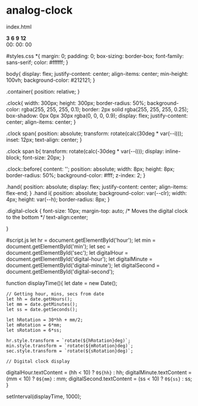 # analog-clock
index.html
<!DOCTYPE html>
<html lang="en">
<head>
  <meta charset="UTF-8" />
  <meta http-equiv="X-UA-Compatible" content="IE=edge" />
  <meta name="viewport" content="width=device-width, initial-scale=1.0" />
  <link rel="stylesheet" href="style.css" />
  <title>Analog and Digital Clock</title>
</head>
<body>
  <div class="container">
    <div class="clock">
      <div style="--clr: #ff3d58; --h: 74px" id="hour" class="hand">
        <i></i>
      </div>
      <div style="--clr: #00a6ff; --h: 84px" id="min" class="hand">
        <i></i>
      </div>
      <div style="--clr: #ffffff; --h: 90px" id="sec" class="hand">
        <i></i>
      </div>
        <!-- <span style="--i: 1"><b>1</b></span>
        <span style="--i: 2"><b>2</b></span> -->
      <span style="--i: 3"><b>3</b></span>
      <!-- <span style="--i: 4"><b>4</b></span>
      <span style="--i: 5"><b>5</b></span> -->
      <span style="--i: 6"><b>6</b></span>
      <!-- <span style="--i: 7"><b>7</b></span>
      <span style="--i: 8"><b>8</b></span> -->
      <span style="--i: 9"><b>9</b></span>
      <!-- <span style="--i: 10"><b>10</b></span>
      <span style="--i: 11"><b>11</b></span> -->
      <span style="--i: 12"><b>12</b></span>
    </div>
    <div class="digital-clock">
        <span id="digital-hour">00</span>:
        <span id="digital-minute">00</span>:
        <span id="digital-second">00</span>
      </div>
    
  </div>
  <script src="script.js"></script>
</body>
</html>

#styles.css
*{
  margin: 0;
  padding: 0;
  box-sizing: border-box;
  font-family: sans-serif;
  color: #ffffff;
}

body{
  display: flex;
  justify-content: center;
  align-items: center;
  min-height: 100vh;
  background-color: #212121;
}

.container{
  position: relative;
}

.clock{
  width: 300px;
  height: 300px;
  border-radius: 50%;
  background-color: rgba(255, 255, 255, 0.1);
  border: 2px solid rgba(255, 255, 255, 0.25);
  box-shadow: 0px 0px 30px rgba(0, 0, 0, 0.9);
  display: flex;
  justify-content: center;
  align-items: center;
}

.clock span{
  position: absolute;
  transform: rotate(calc(30deg * var(--i))); 
  inset: 12px;
  text-align: center;
}

.clock span b{
  transform: rotate(calc(-30deg * var(--i)));
  display: inline-block;
  font-size: 20px;
}

.clock::before{
  content: '';
  position: absolute;
  width: 8px;
  height: 8px;
  border-radius: 50%;
  background-color: #fff;
  z-index: 2;
}

.hand{
  position: absolute;
  display: flex;
  justify-content: center;
  align-items: flex-end;
}
.hand i{
  position: absolute;
  background-color: var(--clr);
  width: 4px;
  height: var(--h);
  border-radius: 8px;
}

.digital-clock {
  font-size: 10px;
  margin-top: auto; /* Moves the digital clock to the bottom */
  text-align:center;

}

#script.js
let hr = document.getElementById('hour');
let min = document.getElementById('min');
let sec = document.getElementById('sec');
let digitalHour = document.getElementById('digital-hour');
let digitalMinute = document.getElementById('digital-minute');
let digitalSecond = document.getElementById('digital-second');

function displayTime(){
    let date = new Date();

    // Getting hour, mins, secs from date
    let hh = date.getHours();
    let mm = date.getMinutes();
    let ss = date.getSeconds();

    let hRotation = 30*hh + mm/2;
    let mRotation = 6*mm;
    let sRotation = 6*ss;

    hr.style.transform = `rotate(${hRotation}deg)`;
    min.style.transform = `rotate(${mRotation}deg)`;
    sec.style.transform = `rotate(${sRotation}deg)`;
    
    // Digital clock display
  digitalHour.textContent = (hh < 10) ? `0${hh}` : hh;
  digitalMinute.textContent = (mm < 10) ? `0${mm}` : mm;
  digitalSecond.textContent = (ss < 10) ? `0${ss}` : ss;
}

setInterval(displayTime, 1000);



